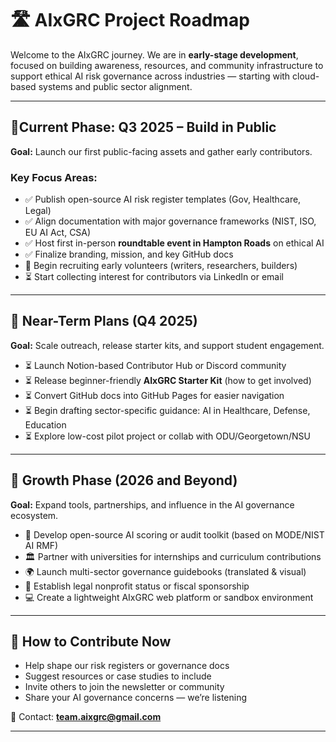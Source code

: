 # 🛣️ AIxGRC Project Roadmap

Welcome to the AIxGRC journey. We are in **early-stage development**, focused on building awareness, resources, and community infrastructure to support ethical AI risk governance across industries — starting with cloud-based systems and public sector alignment.

---

## 🚦Current Phase: Q3 2025 – Build in Public

**Goal:** Launch our first public-facing assets and gather early contributors.

### Key Focus Areas:
- ✅ Publish open-source AI risk register templates (Gov, Healthcare, Legal)
- ✅ Align documentation with major governance frameworks (NIST, ISO, EU AI Act, CSA)
- ✅ Host first in-person **roundtable event in Hampton Roads** on ethical AI
- ✅ Finalize branding, mission, and key GitHub docs
- 🔄 Begin recruiting early volunteers (writers, researchers, builders)
- ⏳ Start collecting interest for contributors via LinkedIn or email

---

## 🧭 Near-Term Plans (Q4 2025)

**Goal:** Scale outreach, release starter kits, and support student engagement.

- ⏳ Launch Notion-based Contributor Hub or Discord community
- ⏳ Release beginner-friendly **AIxGRC Starter Kit** (how to get involved)
- ⏳ Convert GitHub docs into GitHub Pages for easier navigation
- ⏳ Begin drafting sector-specific guidance: AI in Healthcare, Defense, Education
- ⏳ Explore low-cost pilot project or collab with ODU/Georgetown/NSU

---

## 🌱 Growth Phase (2026 and Beyond)

**Goal:** Expand tools, partnerships, and influence in the AI governance ecosystem.

- 🚀 Develop open-source AI scoring or audit toolkit (based on MODE/NIST AI RMF)
- 🏛️ Partner with universities for internships and curriculum contributions
- 🌍 Launch multi-sector governance guidebooks (translated & visual)
- 💼 Establish legal nonprofit status or fiscal sponsorship
- 💻 Create a lightweight AIxGRC web platform or sandbox environment

---

## 🧩 How to Contribute Now

- Help shape our risk registers or governance docs
- Suggest resources or case studies to include
- Invite others to join the newsletter or community
- Share your AI governance concerns — we’re listening

📧 Contact: **team.aixgrc@gmail.com**

---
